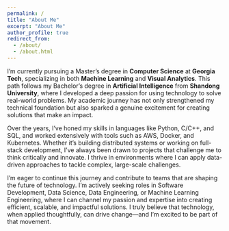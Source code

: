 ```yaml
---
permalink: /
title: "About Me"
excerpt: "About Me"
author_profile: true
redirect_from: 
  - /about/
  - /about.html
---
```


I’m currently pursuing a Master’s degree in **Computer Science** at **Georgia Tech**, specializing in both **Machine Learning** and **Visual Analytics**. This path follows my Bachelor’s degree in **Artificial Intelligence** from **Shandong University**, where I developed a deep passion for using technology to solve real-world problems. My academic journey has not only strengthened my technical foundation but also sparked a genuine excitement for creating solutions that make an impact.

Over the years, I’ve honed my skills in languages like Python, C/C++, and SQL, and worked extensively with tools such as AWS, Docker, and Kubernetes. Whether it’s building distributed systems or working on full-stack development, I’ve always been drawn to projects that challenge me to think critically and innovate. I thrive in environments where I can apply data-driven approaches to tackle complex, large-scale challenges.

I’m eager to continue this journey and contribute to teams that are shaping the future of technology. I’m actively seeking roles in Software Development, Data Science, Data Engineering, or Machine Learning Engineering, where I can channel my passion and expertise into creating efficient, scalable, and impactful solutions. I truly believe that technology, when applied thoughtfully, can drive change—and I’m excited to be part of that movement.
